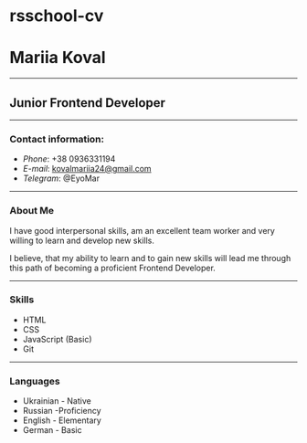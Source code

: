 # rsschool-cv

# Mariia Koval
********
## Junior Frontend Developer
********
### Contact information:

* _Phone_: +38 0936331194
* _E-mail_: kovalmariia24@gmail.com
* _Telegram_: @EyoMar
*********
### **About Me**

I have good interpersonal skills, am an excellent team worker and very willing to learn and develop new skills.

I believe, that my ability to learn and to gain new skills will lead me through this path of becoming a proficient Frontend Developer.
*********
### **Skills** 

* HTML
* CSS
* JavaScript (Basic)
* Git
*********
### **Languages**

* Ukrainian - Native
* Russian -Proficiency
* English - Elementary
* German - Basic

